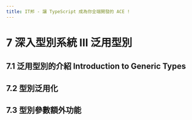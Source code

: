 ```yaml
---
title: IT邦 - 讓 TypeScript 成為你全端開發的 ACE !
---
```


# 7 深入型別系統 III 泛用型別

## 7.1 泛用型別的介紹 Introduction to Generic Types

## 7.2 型別泛用化

## 7.3 型別參數額外功能